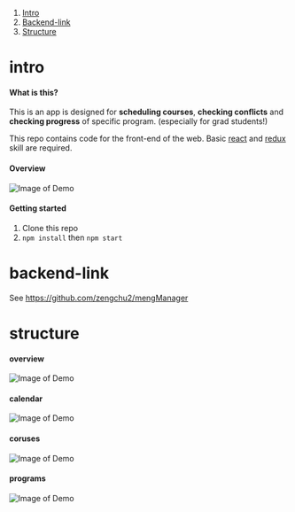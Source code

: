 
1. [Intro](#intro)
2. [Backend-link](#backend-link)
3. [Structure](#structure)


# intro
#### What is this?
This is an app is designed for 
**scheduling courses**, **checking conflicts** and **checking progress** of specific program. (especially for grad students!)

This repo contains code for the front-end of the web. Basic [react](https://reactjs.org/) and [redux](https://redux.js.org/) skill are required.

#### Overview
![Image of Demo](https://raw.githubusercontent.com/zengchu2/mengf/master/public/doc/detail.png)
#### Getting started
1. Clone this repo
2. `npm install` then `npm start`

# backend-link
See https://github.com/zengchu2/mengManager

# structure
#### overview
![Image of Demo](https://raw.githubusercontent.com/zengchu2/mengf/master/public/doc/overview.png)

#### calendar
![Image of Demo](https://raw.githubusercontent.com/zengchu2/mengf/master/public/doc/calendar.png)

#### coruses
![Image of Demo](hhttps://raw.githubusercontent.com/zengchu2/mengf/master/public/doc/courses.png)

#### programs
![Image of Demo](https://raw.githubusercontent.com/zengchu2/mengf/master/public/doc/programs.png)


